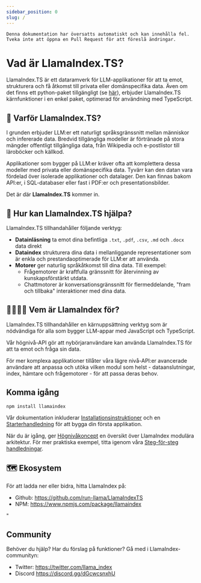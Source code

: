 ```yaml
---
sidebar_position: 0
slug: /
---
```


`Denna dokumentation har översatts automatiskt och kan innehålla fel. Tveka inte att öppna en Pull Request för att föreslå ändringar.`

# Vad är LlamaIndex.TS?

LlamaIndex.TS är ett dataramverk för LLM-applikationer för att ta emot, strukturera och få åtkomst till privata eller domänspecifika data. Även om det finns ett python-paket tillgängligt (se [här](https://docs.llamaindex.ai/en/stable/)), erbjuder LlamaIndex.TS kärnfunktioner i en enkel paket, optimerad för användning med TypeScript.

## 🚀 Varför LlamaIndex.TS?

I grunden erbjuder LLM:er ett naturligt språksgränssnitt mellan människor och infererade data. Bredvid tillgängliga modeller är förtränade på stora mängder offentligt tillgängliga data, från Wikipedia och e-postlistor till läroböcker och källkod.

Applikationer som bygger på LLM:er kräver ofta att komplettera dessa modeller med privata eller domänspecifika data. Tyvärr kan den datan vara fördelad över isolerade applikationer och datalager. Den kan finnas bakom API:er, i SQL-databaser eller fast i PDF:er och presentationsbilder.

Det är där **LlamaIndex.TS** kommer in.

## 🦙 Hur kan LlamaIndex.TS hjälpa?

LlamaIndex.TS tillhandahåller följande verktyg:

- **Datainläsning** ta emot dina befintliga `.txt`, `.pdf`, `.csv`, `.md` och `.docx` data direkt
- **Dataindex** strukturera dina data i mellanliggande representationer som är enkla och prestandaoptimerade för LLM:er att använda.
- **Motorer** ger naturlig språkåtkomst till dina data. Till exempel:
  - Frågemotorer är kraftfulla gränssnitt för återvinning av kunskapsförstärkt utdata.
  - Chattmotorer är konversationsgränssnitt för flermeddelande, "fram och tillbaka" interaktioner med dina data.

## 👨‍👩‍👧‍👦 Vem är LlamaIndex för?

LlamaIndex.TS tillhandahåller en kärnuppsättning verktyg som är nödvändiga för alla som bygger LLM-appar med JavaScript och TypeScript.

Vår högnivå-API gör att nybörjaranvändare kan använda LlamaIndex.TS för att ta emot och fråga sin data.

För mer komplexa applikationer tillåter våra lägre nivå-API:er avancerade användare att anpassa och utöka vilken modul som helst - dataanslutningar, index, hämtare och frågemotorer - för att passa deras behov.

## Komma igång

`npm install llamaindex`

Vår dokumentation inkluderar [Installationsinstruktioner](./installation.md) och en [Starterhandledning](./starter.md) för att bygga din första applikation.

När du är igång, ger [Högnivåkoncept](./concepts.md) en översikt över LlamaIndex modulära arkitektur. För mer praktiska exempel, titta igenom våra [Steg-för-steg handledningar](./end_to_end.md).

## 🗺️ Ekosystem

För att ladda ner eller bidra, hitta LlamaIndex på:

- Github: https://github.com/run-llama/LlamaIndexTS
- NPM: https://www.npmjs.com/package/llamaindex

"

## Community

Behöver du hjälp? Har du förslag på funktioner? Gå med i LlamaIndex-communityn:

- Twitter: https://twitter.com/llama_index
- Discord https://discord.gg/dGcwcsnxhU

